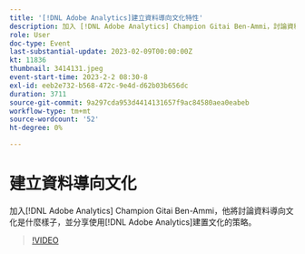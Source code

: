 ```yaml
---
title: '[!DNL Adobe Analytics]建立資料導向文化特性'
description: 加入 [!DNL Adobe Analytics] Champion Gitai Ben-Ammi，討論資料導向文化是什麼樣子，並分享使用 [!DNL Adobe Analytics] 建置文化的策略。
role: User
doc-type: Event
last-substantial-update: 2023-02-09T00:00:00Z
kt: 11836
thumbnail: 3414131.jpeg
event-start-time: 2023-2-2 08:30-8
exl-id: eeb2e732-b568-472c-9e4d-d62b03b656dc
duration: 3711
source-git-commit: 9a297cda953d4414131657f9ac84580aea0eabeb
workflow-type: tm+mt
source-wordcount: '52'
ht-degree: 0%

---
```


# 建立資料導向文化

加入[!DNL Adobe Analytics] Champion Gitai Ben-Ammi，他將討論資料導向文化是什麼樣子，並分享使用[!DNL Adobe Analytics]建置文化的策略。

>[!VIDEO](https://video.tv.adobe.com/v/3414131/?quality=12&learn=on)
